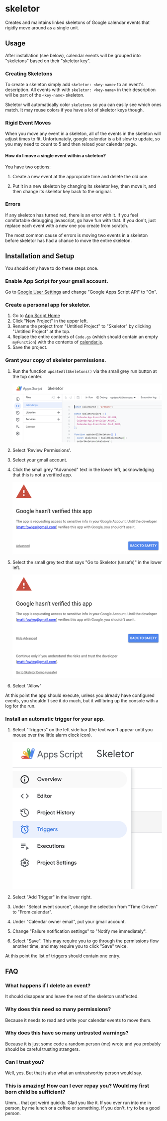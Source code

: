 # skeletor

Creates and maintains linked skeletons of Google calendar events that rigidly
move around as a single unit.

## Usage

After installation (see below), calendar events will be grouped into
"skeletons" based on their "skeletor key".

### Creating Skeletons

To create a skeleton simply add `skeletor: <key-name>` to an event's
description.  All events with with `skeletor: <key-name>` in their description
will be part of the `<key-name>` skeleton.

Skeletor will automatically color `skeletons` so you can easily see which ones
match.  It may reuse colors if you have a lot of skeletor keys though.

### Rigid Event Moves

When you move any event in a skeleton, all of the events in the skeleton will
adjust times to fit.  Unfortunately, google calendar is a bit slow to update, so
you may need to count to 5 and then reload your calendar page.

#### How do I move a single event within a skeleton?

You have two options:

1. Create a new event at the appropriate time and delete the old one.

1. Put it in a new skeleton by changing its skeletor key, then move
   it, and then change its skeletor key back to the original.

### Errors

If any skeleton has turned red, there is an error with it.  If you feel
comfortable debugging javascript, go have fun with that.  If you don't, just
replace each event with a new one you create from scratch.

The most common cause of errors is moving two events in a skeleton before
skeletor has had a chance to move the entire skeleton.

## Installation and Setup

You should only have to do these steps once.

### Enable App Script for your gmail account.

Go to [Google User Settings](https://script.google.com/home/usersettings) and
change "Google Apps Script API" to "On".

### Create a personal app for skeletor.

1. Go to [App Script Home](https://script.google.com/home)
1. Click "New Project" in the upper left.
1. Rename the project from "Untitled Project" to "Skeletor" by clicking
   "Untitled Project" at the top.
1. Replace the entire contents of `Code.gs` (which should contain an empty
   `myFunction`) with the contents of
   [calendar.js](https://raw.githubusercontent.com/fowles/skeletor/main/calendar.js).
1. Save the project.

### Grant your copy of skeletor permissions.

1. Run the function `updateAllSkeletons()` via the small grey run button at the top center.

   ![Run Button](https://raw.githubusercontent.com/fowles/skeletor/main/docs/run_button.png)

1. Select 'Review Permissions'.

1. Select your gmail account.

1. Click the small grey "Advanced" text in the lower left, acknowledging that
   this is not a verified app.

   ![Unverified App](https://raw.githubusercontent.com/fowles/skeletor/main/docs/unverified_app.png)

1. Select the small grey text that says "Go to Skeletor (unsafe)" in the lower
   left.

   ![Trust Developer](https://raw.githubusercontent.com/fowles/skeletor/main/docs/trust_developer.png)

1. Select "Allow"

At this point the app should execute, unless you already have configured events,
you shouldn't see it do much, but it will bring up the console with a log for
the run.

### Install an automatic trigger for your app.

1. Select "Triggers" on the left side bar (the text won't appear until you mouse
   over the little alarm clock icon).

   ![Triggers](https://raw.githubusercontent.com/fowles/skeletor/main/docs/triggers.png)

1. Select "Add Trigger" in the lower right.

1. Under "Select event source", change the selection from "Time-Driven" to "From
   calendar".

1. Under "Calendar owner email", put your gmail account.

1. Change "Failure notification settings" to "Notify me immediately".

1. Select "Save".  This may require you to go through the permissions flow
   another time, and may require you to click "Save" twice.

At this point the list of triggers should contain one entry.

## FAQ

### What happens if I delete an event?

It should disappear and leave the rest of the skeleton unaffected.

### Why does this need so many permissions?

Because it needs to read and write your calendar events to move them.

### Why does this have so many untrusted warnings?

Because it is just some code a random person (me) wrote and you probably should
be careful trusting strangers.

### Can I trust you?

Well, yes.  But that is also what an untrustworthy person would say.

### This is amazing!  How can I ever repay you?  Would my first born child be sufficient?

Umm... that got weird quickly.  Glad you like it.  If you ever run into me in
person, by me lunch or a coffee or something.  If you don't, try to be a good
person.
